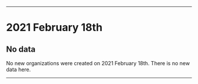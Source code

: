 
***

# 2021 February 18th

## No data

No new organizations were created on 2021 February 18th. There is no new data here.

***
